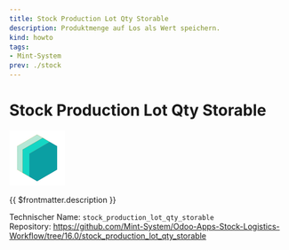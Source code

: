 ```yaml
---
title: Stock Production Lot Qty Storable
description: Produktmenge auf Los als Wert speichern.
kind: howto
tags:
- Mint-System
prev: ./stock
---
```

# Stock Production Lot Qty Storable
![icon_oms_box](attachments/icons_odoo_mint_system.png)

{{ $frontmatter.description }}

Technischer Name: `stock_production_lot_qty_storable`\
Repository: <https://github.com/Mint-System/Odoo-Apps-Stock-Logistics-Workflow/tree/16.0/stock_production_lot_qty_storable>
